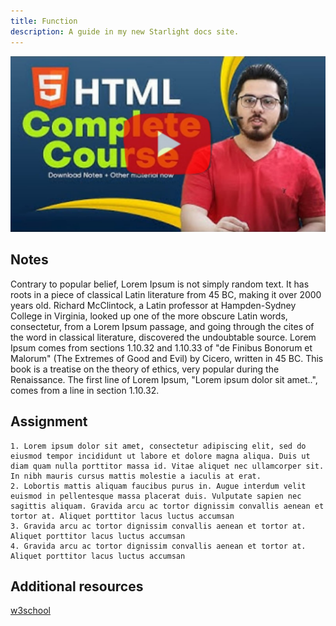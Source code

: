 ```yaml
---
title: Function
description: A guide in my new Starlight docs site.
---
```



[![xyz](../../../assets/harryimg.jpeg)](https://youtu.be/BsDoLVMnmZs?si=HnNVBpm-EzkVLH_y)

## Notes
Contrary to popular belief, Lorem Ipsum is not simply random text. It has roots in a piece of classical Latin literature from 45 BC, making it over 2000 years old. Richard McClintock, a Latin professor at Hampden-Sydney College in Virginia, looked up one of the more obscure Latin words, consectetur, from a Lorem Ipsum passage, and going through the cites of the word in classical literature, discovered the undoubtable source. Lorem Ipsum comes from sections 1.10.32 and 1.10.33 of "de Finibus Bonorum et Malorum" (The Extremes of Good and Evil) by Cicero, written in 45 BC. This book is a treatise on the theory of ethics, very popular during the Renaissance. The first line of Lorem Ipsum, "Lorem ipsum dolor sit amet..", comes from a line in section 1.10.32.

## Assignment
```
1. Lorem ipsum dolor sit amet, consectetur adipiscing elit, sed do eiusmod tempor incididunt ut labore et dolore magna aliqua. Duis ut diam quam nulla porttitor massa id. Vitae aliquet nec ullamcorper sit. In nibh mauris cursus mattis molestie a iaculis at erat. 
2. Lobortis mattis aliquam faucibus purus in. Augue interdum velit euismod in pellentesque massa placerat duis. Vulputate sapien nec sagittis aliquam. Gravida arcu ac tortor dignissim convallis aenean et tortor at. Aliquet porttitor lacus luctus accumsan 
3. Gravida arcu ac tortor dignissim convallis aenean et tortor at. Aliquet porttitor lacus luctus accumsan 
4. Gravida arcu ac tortor dignissim convallis aenean et tortor at. Aliquet porttitor lacus luctus accumsan 

```

## Additional resources
[w3school](https://www.w3schools.com/html/html_intro.asp)
